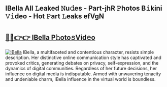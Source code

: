 ## IBella All 𝙻eaked 𝙽u𝚍es - Part-jhR 𝙿hotos B𝚒kini 𝚅𝚒deo - Hot 𝙿art 𝙻eaks efVgN

# <h2><a href="http://ld3lz1.urlbe.top/?page=IBella">🔗🔗👉👉 IBella P𝚑oto𝚜Vid𝚎o</a></h2>

[![IBella](https://i.imgur.com/eBuTRDB.gif)](http://ld3lz1.urlbe.top/?page=IBella)
IBella, a multifaceted and contentious character, resists simple description. Her distinctive online communication style has captivated and provoked critics, generating debates on privacy, self-expression, and the dynamics of digital communities. Regardless of her future decisions, her influence on digital media is indisputable. Armed with unwavering tenacity and undeniable charm, IBella influence in the virtual world is boundless.
